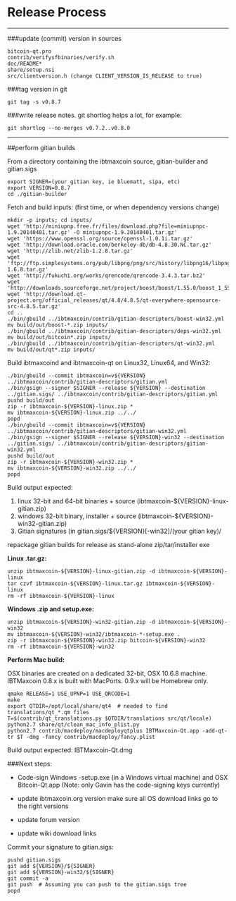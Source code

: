 Release Process
====================

* * *

###update (commit) version in sources


	bitcoin-qt.pro
	contrib/verifysfbinaries/verify.sh
	doc/README*
	share/setup.nsi
	src/clientversion.h (change CLIENT_VERSION_IS_RELEASE to true)

###tag version in git

	git tag -s v0.8.7

###write release notes. git shortlog helps a lot, for example:

	git shortlog --no-merges v0.7.2..v0.8.0

* * *

##perform gitian builds

 From a directory containing the ibtmaxcoin source, gitian-builder and gitian.sigs
  
	export SIGNER=(your gitian key, ie bluematt, sipa, etc)
	export VERSION=0.8.7
	cd ./gitian-builder

 Fetch and build inputs: (first time, or when dependency versions change)

	mkdir -p inputs; cd inputs/
	wget 'http://miniupnp.free.fr/files/download.php?file=miniupnpc-1.9.20140401.tar.gz' -O miniupnpc-1.9.20140401.tar.gz'
	wget 'https://www.openssl.org/source/openssl-1.0.1i.tar.gz'
	wget 'http://download.oracle.com/berkeley-db/db-4.8.30.NC.tar.gz'
	wget 'http://zlib.net/zlib-1.2.8.tar.gz'
	wget 'ftp://ftp.simplesystems.org/pub/libpng/png/src/history/libpng16/libpng-1.6.8.tar.gz'
	wget 'http://fukuchi.org/works/qrencode/qrencode-3.4.3.tar.bz2'
	wget 'http://downloads.sourceforge.net/project/boost/boost/1.55.0/boost_1_55_0.tar.bz2'
	wget 'http://download.qt-project.org/official_releases/qt/4.8/4.8.5/qt-everywhere-opensource-src-4.8.5.tar.gz'
	cd ..
	./bin/gbuild ../ibtmaxcoin/contrib/gitian-descriptors/boost-win32.yml
	mv build/out/boost-*.zip inputs/
	./bin/gbuild ../ibtmaxcoin/contrib/gitian-descriptors/deps-win32.yml
	mv build/out/bitcoin*.zip inputs/
	./bin/gbuild ../ibtmaxcoin/contrib/gitian-descriptors/qt-win32.yml
	mv build/out/qt*.zip inputs/

 Build ibtmaxcoind and ibtmaxcoin-qt on Linux32, Linux64, and Win32:
  
	./bin/gbuild --commit ibtmaxcoin=v${VERSION} ../ibtmaxcoin/contrib/gitian-descriptors/gitian.yml
	./bin/gsign --signer $SIGNER --release ${VERSION} --destination ../gitian.sigs/ ../ibtmaxcoin/contrib/gitian-descriptors/gitian.yml
	pushd build/out
	zip -r ibtmaxcoin-${VERSION}-linux.zip *
	mv ibtmaxcoin-${VERSION}-linux.zip ../../
	popd
	./bin/gbuild --commit ibtmaxcoin=v${VERSION} ../ibtmaxcoin/contrib/gitian-descriptors/gitian-win32.yml
	./bin/gsign --signer $SIGNER --release ${VERSION}-win32 --destination ../gitian.sigs/ ../ibtmaxcoin/contrib/gitian-descriptors/gitian-win32.yml
	pushd build/out
	zip -r ibtmaxcoin-${VERSION}-win32.zip *
	mv ibtmaxcoin-${VERSION}-win32.zip ../../
	popd

  Build output expected:

  1. linux 32-bit and 64-bit binaries + source (ibtmaxcoin-${VERSION}-linux-gitian.zip)
  2. windows 32-bit binary, installer + source (ibtmaxcoin-${VERSION}-win32-gitian.zip)
  3. Gitian signatures (in gitian.sigs/${VERSION}[-win32]/(your gitian key)/

repackage gitian builds for release as stand-alone zip/tar/installer exe

**Linux .tar.gz:**

	unzip ibtmaxcoin-${VERSION}-linux-gitian.zip -d ibtmaxcoin-${VERSION}-linux
	tar czvf ibtmaxcoin-${VERSION}-linux.tar.gz ibtmaxcoin-${VERSION}-linux
	rm -rf ibtmaxcoin-${VERSION}-linux

**Windows .zip and setup.exe:**

	unzip ibtmaxcoin-${VERSION}-win32-gitian.zip -d ibtmaxcoin-${VERSION}-win32
	mv ibtmaxcoin-${VERSION}-win32/ibtmaxcoin-*-setup.exe .
	zip -r ibtmaxcoin-${VERSION}-win32.zip bitcoin-${VERSION}-win32
	rm -rf ibtmaxcoin-${VERSION}-win32

**Perform Mac build:**

  OSX binaries are created on a dedicated 32-bit, OSX 10.6.8 machine.
  IBTMaxcoin 0.8.x is built with MacPorts.  0.9.x will be Homebrew only.

	qmake RELEASE=1 USE_UPNP=1 USE_QRCODE=1
	make
	export QTDIR=/opt/local/share/qt4  # needed to find translations/qt_*.qm files
	T=$(contrib/qt_translations.py $QTDIR/translations src/qt/locale)
	python2.7 share/qt/clean_mac_info_plist.py
	python2.7 contrib/macdeploy/macdeployqtplus IBTMaxcoin-Qt.app -add-qt-tr $T -dmg -fancy contrib/macdeploy/fancy.plist

 Build output expected: IBTMaxcoin-Qt.dmg

###Next steps:

* Code-sign Windows -setup.exe (in a Windows virtual machine) and
  OSX Bitcoin-Qt.app (Note: only Gavin has the code-signing keys currently)

* update ibtmaxcoin.org version
  make sure all OS download links go to the right versions

* update forum version

* update wiki download links

Commit your signature to gitian.sigs:

	pushd gitian.sigs
	git add ${VERSION}/${SIGNER}
	git add ${VERSION}-win32/${SIGNER}
	git commit -a
	git push  # Assuming you can push to the gitian.sigs tree
	popd

